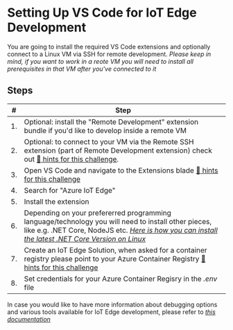 # Setting Up VS Code for IoT Edge Development #

You are going to install the required VS Code extensions and optionally connect to a Linux VM via SSH for remote development.
*Please keep in mind, if you want to work in a reote VM you will need to install all prerequisites in that VM after you've connected to it*

## Steps ##
| # | Step   |
|-|-|
|1.| Optional: install the "Remote Development" extension bundle if you'd like to develop inside a remote VM
|2.| Optional: to connect to your VM via the Remote SSH extension (part of Remote Development extension) check out [:blue_book: hints for this challenge](preparation-dev-own-vs-hints.md#Configure-Remote-SSH-extension-to-acces-the-remote-VM).
|3.| Open VS Code and navigate to the Extensions blade [:blue_book: hints for this challenge](preparation-dev-own-vs-hints.md)
|4.| Search for "Azure IoT Edge"
|5.| Install the extension
|6.| Depending on your prefererred programming language/technology you will need to install other pieces, like e.g. .NET Core, NodeJS etc. *[Here is how you can install the latest .NET Core Version on Linux](https://dotnet.microsoft.com/download/linux-package-manager/ubuntu16-04/sdk-current)*
|7.| Create an IoT Edge Solution, when asked for a container registry please point to your Azure Container Registry [:blue_book: hints for this challenge](preparation-dev-own-vs-hints.md#Create-a-new-IoT-Edge-Solution)
|8.| Set credentials for your Azure Container Regisry in the *.env* file

In case you would like to have more information about debugging options and various tools available for IoT Edge development, please refer to *[this documentation](https://docs.microsoft.com/en-us/azure/iot-edge/development-environment)*